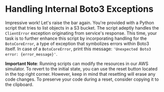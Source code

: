 # Handling Internal Boto3 Exceptions

Impressive work! Let's raise the bar again. You're provided with a Python script that tries to list objects in a S3 bucket. The script adeptly handles the `ClientError` exception originating from service's response. This time, your task is to further enhance this script by incorporating handling for the `BotoCoreError`, a type of exception that symbolizes errors within Boto3 itself. In case of a `BotoCoreError`, print this message: `'Unexpected Boto3 error: {error_message}'`.

**Important Note**: Running scripts can modify the resources in our AWS simulator. To revert to the initial state, you can use the reset button located in the top right corner. However, keep in mind that resetting will erase any code changes. To preserve your code during a reset, consider copying it to the clipboard.